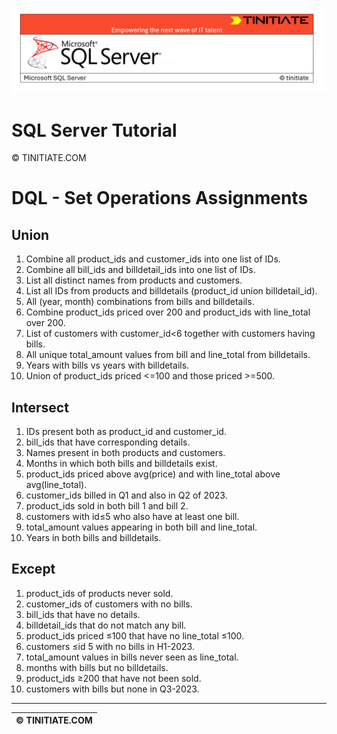 ![SQL Server Tinitiate Image](../../../sqlserver-sql/sqlserver.png)

# SQL Server Tutorial

&copy; TINITIATE.COM

# DQL - Set Operations Assignments

## Union
1. Combine all product_ids and customer_ids into one list of IDs.
2. Combine all bill_ids and billdetail_ids into one list of IDs.
3. List all distinct names from products and customers.
4. List all IDs from products and billdetails (product_id union billdetail_id).
5. All (year, month) combinations from bills and billdetails.
6. Combine product_ids priced over 200 and product_ids with line_total over 200.
7. List of customers with customer_id<6 together with customers having bills.
8. All unique total_amount values from bill and line_total from billdetails.
9. Years with bills vs years with billdetails.
10. Union of product_ids priced <=100 and those priced >=500.

## Intersect
1. IDs present both as product_id and customer_id.
2. bill_ids that have corresponding details.
3. Names present in both products and customers.
4. Months in which both bills and billdetails exist.
5. product_ids priced above avg(price) and with line_total above avg(line_total).
6. customer_ids billed in Q1 and also in Q2 of 2023.
7. product_ids sold in both bill 1 and bill 2.
8. customers with id≤5 who also have at least one bill.
9. total_amount values appearing in both bill and line_total.
10. Years in both bills and billdetails.

## Except
1. product_ids of products never sold.
2. customer_ids of customers with no bills.
3. bill_ids that have no details.
4. billdetail_ids that do not match any bill.
5. product_ids priced ≤100 that have no line_total ≤100.
6. customers ≤id 5 with no bills in H1-2023.
7. total_amount values in bills never seen as line_total.
8. months with bills but no billdetails.
9. product_ids ≥200 that have not been sold.
10. customers with bills but none in Q3-2023.

***
| &copy; TINITIATE.COM |
|----------------------|
